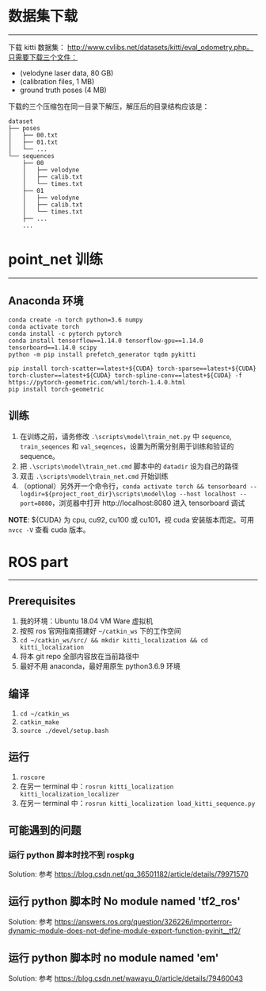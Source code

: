 # 数据集下载
---
下载 kitti 数据集： http://www.cvlibs.net/datasets/kitti/eval_odometry.php。只需要下载三个文件：
- (velodyne laser data, 80 GB)
- (calibration files, 1 MB)
- ground truth poses (4 MB)

下载的三个压缩包在同一目录下解压，解压后的目录结构应该是：
```
dataset
├── poses
│   ├── 00.txt
│   ├── 01.txt
│   └── ...
└── sequences
    ├── 00
    │   ├── velodyne
    │   ├── calib.txt
    │   └── times.txt
    ├── 01
    │   ├── velodyne
    │   ├── calib.txt
    │   └── times.txt
    ├── ...
    ...
```

# point_net 训练
---

## Anaconda 环境
```
conda create -n torch python=3.6 numpy
conda activate torch
conda install -c pytorch pytorch
conda install tensorflow==1.14.0 tensorflow-gpu==1.14.0 tensorboard==1.14.0 scipy
python -m pip install prefetch_generator tqdm pykitti

pip install torch-scatter==latest+${CUDA} torch-sparse==latest+${CUDA} torch-cluster==latest+${CUDA} torch-spline-conv==latest+${CUDA} -f https://pytorch-geometric.com/whl/torch-1.4.0.html
pip install torch-geometric
```

## 训练
1. 在训练之前，请务修改 `.\scripts\model\train_net.py` 中 `sequence`, `train_seqences` 和 `val_seqences`，设置为所需分别用于训练和验证的 sequence。
2. 把 `.\scripts\model\train_net.cmd` 脚本中的 `datadir` 设为自己的路径
3. 双击 `.\scripts\model\train_net.cmd` 开始训练
4. （optional）另外开一个命令行，`conda activate torch && tensorboard --logdir=${project_root_dir}\scripts\model\log --host localhost --port=8080`，浏览器中打开 http://localhost:8080 进入 tensorboard 调试

__NOTE__: ${CUDA} 为 cpu, cu92, cu100 或 cu101，视 cuda 安装版本而定。可用 `nvcc -V` 查看 cuda 版本。

# ROS part
---
## Prerequisites

1. 我的环境：Ubuntu 18.04 VM Ware 虚拟机
2. 按照 ros 官网指南搭建好 `~/catkin_ws` 下的工作空间
3. `cd ~/catkin_ws/src/ && mkdir kitti_localization && cd kitti_localization`
4. 将本 git repo 全部内容放在当前路径中
5. 最好不用 anaconda，最好用原生 python3.6.9 环境

## 编译

1. `cd ~/catkin_ws`
2. `catkin_make`
3. `source ./devel/setup.bash`

## 运行

1. `roscore`
2. 在另一 terminal 中：`rosrun kitti_localization kitti_localization_localizer`
3. 在另一 terminal 中：`rosrun kitti_localization load_kitti_sequence.py`

## 可能遇到的问题

### 运行 python 脚本时找不到 rospkg

Solution: 参考 https://blog.csdn.net/qq_36501182/article/details/79971570

## 运行 python 脚本时 No module named 'tf2_ros'

Solution: 参考 https://answers.ros.org/question/326226/importerror-dynamic-module-does-not-define-module-export-function-pyinit__tf2/

## 运行 python 脚本时 no module named 'em'

Solution: 参考 https://blog.csdn.net/wawayu_0/article/details/79460043